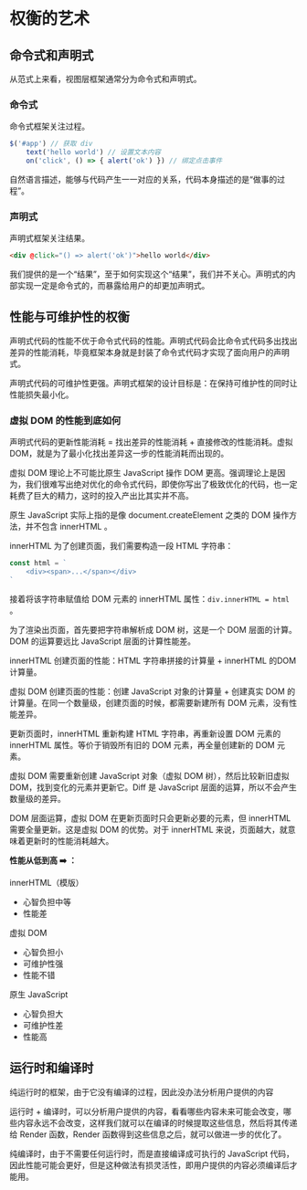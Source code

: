 # 权衡的艺术

## 命令式和声明式
从范式上来看，视图层框架通常分为命令式和声明式。

### 命令式
命令式框架关注过程。

```javascript
$('#app') // 获取 div
	text('hello world') // 设置文本内容
	on('click', () => { alert('ok') }) // 绑定点击事件
```
自然语言描述，能够与代码产生一一对应的关系，代码本身描述的是“做事的过程”。

### 声明式
声明式框架关注结果。

```html
<div @click="() => alert('ok')">hello world</div>
```
我们提供的是一个“结果”，至于如何实现这个“结果”，我们并不关心。声明式的内部实现一定是命令式的，而暴露给用户的却更加声明式。

## 性能与可维护性的权衡
声明式代码的性能不优于命令式代码的性能。声明式代码会比命令式代码多出找出差异的性能消耗，毕竟框架本身就是封装了命令式代码才实现了面向用户的声明式。

声明式代码的可维护性更强。声明式框架的设计目标是：在保持可维护性的同时让性能损失最小化。

### 虚拟 DOM 的性能到底如何
声明式代码的更新性能消耗 = 找出差异的性能消耗 + 直接修改的性能消耗。虚拟 DOM，就是为了最小化找出差异这一步的性能消耗而出现的。

虚拟 DOM 理论上不可能比原生 JavaScript 操作 DOM 更高。强调理论上是因为，我们很难写出绝对优化的命令式代码，即使你写出了极致优化的代码，也一定耗费了巨大的精力，这时的投入产出比其实并不高。

原生 JavaScript 实际上指的是像 document.createElement 之类的 DOM 操作方法，并不包含 innerHTML 。

innerHTML 为了创建页面，我们需要构造一段 HTML 字符串：

```javascript
const html = `
    <div><span>...</span></div>
`
```
接着将该字符串赋值给 DOM 元素的 innerHTML 属性：`div.innerHTML = html` 。

为了渲染出页面，首先要把字符串解析成 DOM 树，这是一个 DOM 层面的计算。DOM 的运算要远比 JavaScript 层面的计算性能差。

innerHTML 创建页面的性能：HTML 字符串拼接的计算量 + innerHTML 的DOM 计算量。

虚拟 DOM 创建页面的性能：创建 JavaScript 对象的计算量 + 创建真实 DOM 的计算量。在同一个数量级，创建页面的时候，都需要新建所有 DOM 元素，没有性能差异。

更新页面时，innerHTML 重新构建 HTML 字符串，再重新设置 DOM 元素的 innerHTML 属性。等价于销毁所有旧的 DOM 元素，再全量创建新的 DOM 元素。

虚拟 DOM 需要重新创建 JavaScript 对象（虚拟 DOM 树），然后比较新旧虚拟 DOM，找到变化的元素并更新它。Diff 是 JavaScript 层面的运算，所以不会产生数量级的差异。

DOM 层面运算，虚拟 DOM 在更新页面时只会更新必要的元素，但 innerHTML 需要全量更新。这是虚拟 DOM 的优势。对于 innerHTML 来说，页面越大，就意味着更新时的性能消耗越大。

**性能从低到高 ➡️ ：**

innerHTML（模版）

- 心智负担中等
- 性能差

虚拟 DOM
- 心智负担小
- 可维护性强
- 性能不错

原生 JavaScript
- 心智负担大
- 可维护性差
- 性能高

## 运行时和编译时
纯运行时的框架，由于它没有编译的过程，因此没办法分析用户提供的内容

运行时 + 编译时，可以分析用户提供的内容，看看哪些内容未来可能会改变，哪些内容永远不会改变，这样我们就可以在编译的时候提取这些信息，然后将其传递给 Render 函数，Render 函数得到这些信息之后，就可以做进一步的优化了。

纯编译时，由于不需要任何运行时，而是直接编译成可执行的 JavaScript 代码，因此性能可能会更好，但是这种做法有损灵活性，即用户提供的内容必须编译后才能用。